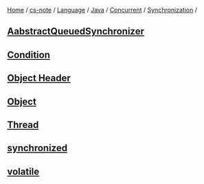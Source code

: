 [Home](https://mengxianbin.github.io) /
[cs-note](https://mengxianbin.github.io/cs-note) /
[Language](https://mengxianbin.github.io/cs-note/content/Language) /
[Java](https://mengxianbin.github.io/cs-note/content/Language/Java) /
[Concurrent](https://mengxianbin.github.io/cs-note/content/Language/Java/Concurrent) /
[Synchronization](https://mengxianbin.github.io/cs-note/content/Language/Java/Concurrent/Synchronization) /

## [AabstractQueuedSynchronizer](https://mengxianbin.github.io/cs-note/content/Language/Java/Concurrent/Synchronization/AabstractQueuedSynchronizer)

## [Condition](https://mengxianbin.github.io/cs-note/content/Language/Java/Concurrent/Synchronization/Condition)

## [Object Header](https://mengxianbin.github.io/cs-note/content/Language/Java/Concurrent/Synchronization/Object%20Header)

## [Object](https://mengxianbin.github.io/cs-note/content/Language/Java/Concurrent/Synchronization/Object)

## [Thread](https://mengxianbin.github.io/cs-note/content/Language/Java/Concurrent/Synchronization/Thread)

## [synchronized](https://mengxianbin.github.io/cs-note/content/Language/Java/Concurrent/Synchronization/synchronized)

## [volatile](https://mengxianbin.github.io/cs-note/content/Language/Java/Concurrent/Synchronization/volatile)

